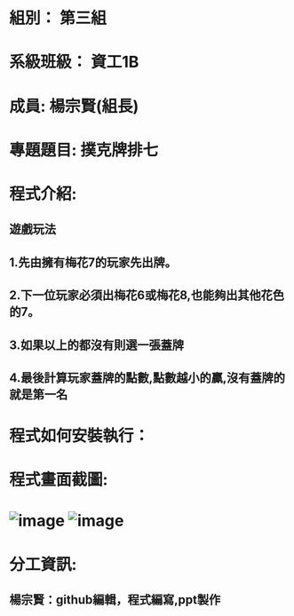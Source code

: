 # 組別： 第三組
# 系級班級： 資工1B
# 成員: 楊宗賢(組長)
# 專題題目: 撲克牌排七
# 程式介紹:
## 遊戲玩法
## 1.先由擁有梅花7的玩家先出牌。
## 2.下一位玩家必須出梅花6或梅花8,也能夠出其他花色的7。
## 3.如果以上的都沒有則選一張蓋牌
## 4.最後計算玩家蓋牌的點數,點數越小的贏,沒有蓋牌的就是第一名

# 程式如何安裝執行：
# 程式畫面截圖:
# ![image](https://github.com/eric2054/final_project/assets/90565230/20d70eba-76bf-4f38-a119-2298f0363633) ![image](https://github.com/eric2054/final_project/assets/90565230/cd8d951c-54b1-4116-8d0c-00eb89e51ccc)
# 分工資訊:
## 楊宗賢：github編輯，程式編寫,ppt製作

